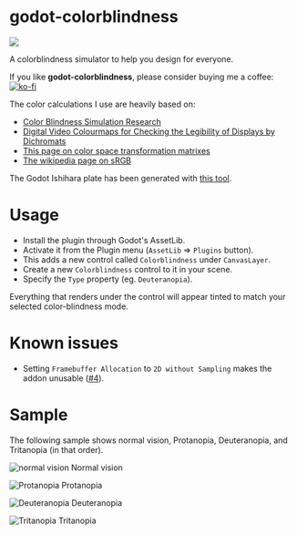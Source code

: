 # godot-colorblindness

![](ishihara.png)

A colorblindness simulator to help you design for everyone.

If you like **godot-colorblindness**, please consider buying me a coffee:  
[![ko-fi](https://ko-fi.com/img/githubbutton_sm.svg)](https://ko-fi.com/E1E53SKZF)

The color calculations I use are heavily based on:
* [Color Blindness Simulation Research](https://ixora.io/projects/colorblindness/color-blindness-simulation-research/)
* [Digital Video Colourmaps for Checking the Legibility of Displays by Dichromats](http://vision.psychol.cam.ac.uk/jdmollon/papers/colourmaps.pdf)
* [This page on color space transformation matrixes](http://www.brucelindbloom.com/index.html?WorkingSpaceInfo.html)
* [The wikipedia page on sRGB](https://en.wikipedia.org/wiki/SRGB)

The Godot Ishihara plate has been generated with [this tool](https://franciscouzo.github.io/ishihara/).

# Usage

- Install the plugin through Godot's AssetLib.
- Activate it from the Plugin menu (`AssetLib` => `Plugins` button).
- This adds a new control called `Colorblindness` under `CanvasLayer`. 
- Create a new `Colorblindness` control to it in your scene.
- Specify the `Type` property (eg. `Deuteranopia`).

Everything that renders under the control will appear tinted to match your selected color-blindness mode.

# Known issues

- Setting `Framebuffer Allocation` to `2D without Sampling` makes the addon unusable ([#4](https://github.com/paulloz/godot-colorblindness/issues/4)).

# Sample

The following sample shows normal vision, Protanopia, Deuteranopia, and Tritanopia (in that order).

![normal vision](https://i.imgur.com/utF2kHk.gif)
Normal vision

![Protanopia](https://i.imgur.com/mbzqc6e.gif)
Protanopia

![Deuteranopia](https://i.imgur.com/vHoA4UD.gif)
Deuteranopia

![Tritanopia](https://i.imgur.com/QPyvkxB.gif)
Tritanopia

